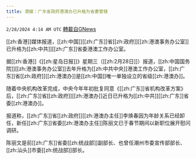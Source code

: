 ```yaml
---
title: 港媒：广东省政府港澳办已升格为省委管辖
---
```

`2/28/2024 4:14 AM UTC` [轉載自GNews](https://gnews.org/articles/2348239)

[[zh:香港]]媒体报道，[[zh:中国]][[zh:广东]]省[[zh:政府]][[zh:港澳事务办公室]]已升格为[[zh:中共]][[zh:广东]]省委港澳工作办公室。

据[[zh:香港]]《[[zh:星岛日报]]》星期三（[[zh:2月28日]]）报道，[[zh:中国国务院]][[zh:港澳事务办公室]]去年升格为[[zh:中共中央]]港澳工作办公室，[[zh:广东]]省[[zh:政府]][[zh:港澳办]]是[[zh:中国]]唯一单独设立的省级[[zh:港澳办]]。

随着中央机构改革完成，中央今年年初批复同意《[[zh:广东]]省机构改革方案》后，[[zh:广东]]省[[zh:政府]][[zh:港澳办]]近日已升格为[[zh:中共]][[zh:广东]]省委[[zh:港澳办]]。

报道称，[[zh:广东]]省[[zh:政府]][[zh:港澳办主任]]李焕春因为年龄关系已经卸任，新任[[zh:广东]]省委[[zh:港澳办主任]]陈丽文已于春节期间以新职位展开慰问调研。

陈丽文是前[[zh:广东]]省委[[zh:统战部]]副部长、也曾任潮州市委宣传部部长、[[zh:汕头]]市委[[zh:统战部]]部长。
